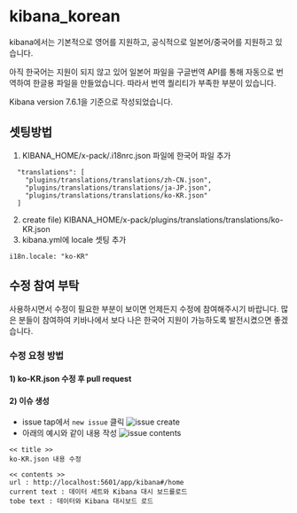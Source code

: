 # kibana_korean

kibana에서는 기본적으로 영어를 지원하고, 공식적으로 일본어/중국어를 지원하고 있습니다.

아직 한국어는 지원이 되지 않고 있어 일본어 파일을 구글번역 API를 통해 자동으로 번역하여 한글용 파일을 만들었습니다.
따라서 번역 퀄리티가 부족한 부분이 있습니다.

Kibana version 7.6.1을 기준으로 작성되었습니다.

## 셋팅방법
1) KIBANA_HOME/x-pack/.i18nrc.json 파일에 한국어 파일 추가
```
  "translations": [
    "plugins/translations/translations/zh-CN.json",
    "plugins/translations/translations/ja-JP.json",
    "plugins/translations/translations/ko-KR.json"
  ]
```
2) create file) KIBANA_HOME/x-pack/plugins/translations/translations/ko-KR.json
3) kibana.yml에 locale 셋팅 추가
```
i18n.locale: "ko-KR" 
```

## 수정 참여 부탁
사용하시면서 수정이 필요한 부분이 보이면 언제든지 수정에 참여해주시기 바랍니다.
많은 분들이 참여하여 키바나에서 보다 나은 한국어 지원이 가능하도록 발전시켰으면 좋겠습니다.

### 수정 요청 방법
#### 1) ko-KR.json 수정 후 pull request
#### 2) 이슈 생성
- issue tap에서 `new issue` 클릭
  ![issue create](https://github.com/eskrug/kibana_korean/blob/master/img/1.png "issue create")
- 아래의 예시와 같이 내용 작성
  ![issue contents](https://github.com/eskrug/kibana_korean/blob/master/img/2.png "issue context")
```
<< title >>
ko-KR.json 내용 수정

<< contents >> 
url : http://localhost:5601/app/kibana#/home
current text : 데이터 세트와 Kibana 대시 보드를로드
tobe text : 데이터와 Kibana 대시보드 로드
```
